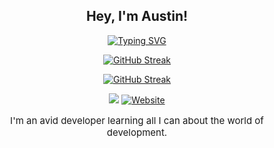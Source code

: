 <div align="center">

## **Hey, I'm Austin!**

<a href="https://git.io/typing-svg"><img src="https://readme-typing-svg.demolab.com?font=Mono&size=30&duration=3000&pause=100&color=F77808&background=0006FF00&center=true&vCenter=true&random=true&width=500&height=60&lines=A+Web+Developer;" alt="Typing SVG" /></a>

<a href="https://git.io/streak-stats"><img src="https://github-readme-streak-stats-austinrippee.vercel.app?user=AustinRippee&theme=dark&border_radius=10" alt="GitHub Streak" /></a>

[![GitHub Streak](https://streak-stats.demolab.com/?user=AustinRippee)](https://git.io/streak-stats)

![](https://komarev.com/ghpvc/?username=AustinRippee&label=Visitors+Count&color=red&style=for-the-badge)
<a href="https://www.austinrippee.com/contact"><img alt="Website" src="https://img.shields.io/badge/Send%20a%20Message-Contact-red?style=for-the-badge"></a>
<p style="font-size: 15px;">I'm an avid developer learning all I can about the world of development.</p>

</div>
